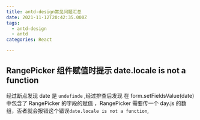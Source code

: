 ```yaml
---
title: antd-design常见问题汇总
date: 2021-11-12T20:42:35.000Z
tags:
  - antd-design
  - antd
categories: React

---
```



## RangePicker 组件赋值时提示 date.locale is not a function

经过断点发现  date 是 `undefinde` ,经过排查后发现 在 form.setFieldsValue(date) 中包含了 RangePicker 的字段的赋值 ，RangePicker 需要传一个 day.js 的数组，否者就会报错这个错误`date.locale is not a function`,
